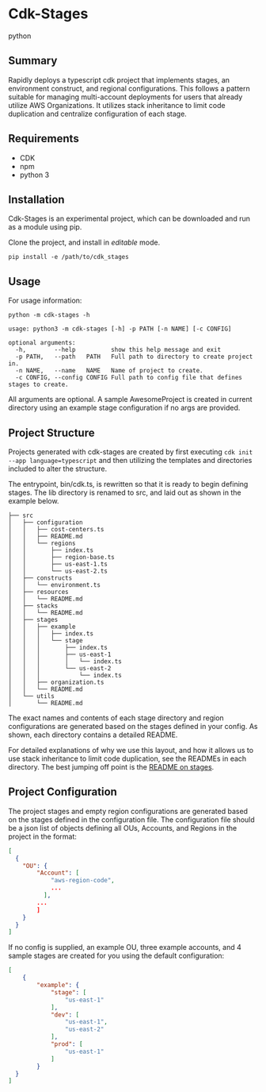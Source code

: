 # Cdk-Stages
python
## Summary
Rapidly deploys a typescript cdk project that implements stages, an environment construct, and regional configurations. 
This follows a pattern suitable for managing multi-account deployments for users that already utilize AWS Organizations. 
It utilizes stack inheritance to limit code duplication and centralize configuration of each stage.

## Requirements
- CDK
- npm
- python 3

## Installation
Cdk-Stages is an experimental project, which can be downloaded and run as a module using pip.

Clone the project, and install in *editable* mode.
```shell
pip install -e /path/to/cdk_stages
```

## Usage
For usage information:
```shell
python -m cdk-stages -h
```
```shell
usage: python3 -m cdk-stages [-h] -p PATH [-n NAME] [-c CONFIG]

optional arguments:
  -h,        --help          show this help message and exit
  -p PATH,   --path   PATH   Full path to directory to create project in.
  -n NAME,   --name   NAME   Name of project to create.
  -c CONFIG, --config CONFIG Full path to config file that defines stages to create.
```
All arguments are optional. A sample AwesomeProject is created in current directory using an example stage configuration 
if no args are provided.

## Project Structure
Projects generated with cdk-stages are created by first executing `cdk init --app language=typescript` and then utilizing 
the templates and directories included to alter the structure. 

The entrypoint, bin/cdk.ts, is rewritten so that it is ready to begin defining stages. The lib directory is renamed to 
src, and laid out as shown in the example below.

```
├── src
│   ├── configuration
│   │   ├── cost-centers.ts
│   │   ├── README.md
│   │   └── regions
│   │       ├── index.ts
│   │       ├── region-base.ts
│   │       ├── us-east-1.ts
│   │       └── us-east-2.ts
│   ├── constructs
│   │   └── environment.ts
│   ├── resources
│   │   └── README.md
│   ├── stacks
│   │   └── README.md
│   ├── stages
│   │   ├── example
│   │   │   ├── index.ts
│   │   │   └── stage
│   │   │       ├── index.ts
│   │   │       ├── us-east-1
│   │   │       │   └── index.ts
│   │   │       └── us-east-2
│   │   │           └── index.ts
│   │   ├── organization.ts
│   │   └── README.md
│   └── utils
│       └── README.md
```

The exact names and contents of each stage directory and region configurations are generated based on the stages defined 
in your config. As shown, each directory contains a detailed README.

For detailed explanations of why we use this layout, and how it allows us to use stack inheritance to limit code 
duplication, see the READMEs in each directory. The best jumping off point is the 
[README on stages](./templates/src-dir-template/stages/README.md).

## Project Configuration
The project stages and empty region configurations are generated based on the stages defined in the configuration file. 
The configuration file should be a json list of objects defining all OUs, Accounts, and Regions in the project in the 
format:
```json
[
  {
    "OU": {
        "Account": [
            "aws-region-code",
            ...
          ],
        ...
        ]
    }
  }
]
```

If no config is supplied, an example OU, three example accounts, and 4 sample stages are created for you using the 
default configuration:
```json
[
    {
        "example": {
            "stage": [
                "us-east-1"
            ],
            "dev": [
                "us-east-1",
                "us-east-2"
            ],
            "prod": [
                "us-east-1"
            ]
        }
  }
]
```